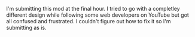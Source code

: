 I'm submitting this mod at the final hour. I tried to go with a completley different design while following some web developers on YouTube but got all confused and frustrated. I couldn't figure out how to fix it so I'm submitting as is. 